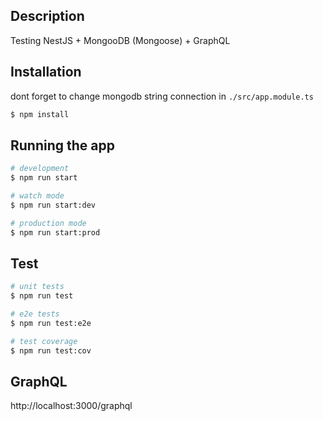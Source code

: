 ## Description

Testing NestJS + MongooDB (Mongoose) + GraphQL

## Installation

dont forget to change mongodb string connection in `./src/app.module.ts`

```bash
$ npm install
```

## Running the app

```bash
# development
$ npm run start

# watch mode
$ npm run start:dev

# production mode
$ npm run start:prod
```

## Test

```bash
# unit tests
$ npm run test

# e2e tests
$ npm run test:e2e

# test coverage
$ npm run test:cov
```

## GraphQL
http://localhost:3000/graphql